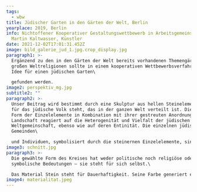 ```yaml
---
tags:
  - wbw
title: Jüdischer Garten in den Gärten der Welt, Berlin
yearplace: 2019, Berlin
info: Nichtoffener Kooperativer Gestaltungswettbewerb in Arbeitsgemeinschaft mit
  Martin Kaltwasser, Künstler
date: 2021-12-02T17:01:31.452Z
image: bild_galerie_jud_1.jpg.crop_display.jpg
paragraph1: >-
  Ergänzend zu den in den Gärten der Welt bereits vorhandenen Themengärten der
  großen Weltreligionen sollte in einem kooperativen Wettbewerbsverfahren eine
  Idee für einen jüdischen Garten\

  gefunden werden.
image2: perspektiv_mg.jpg
subtitle2: ""
paragraph2: >-
  Unser Beitrag wird bestimmt durch eine Skulptur aus hellen Steinelementen, die
  für das jüdische Volk steht, das in der ganzen Welt verteilt ist. Die runde
  Form der Einzelelemente in Kombination mit ihrer gestreuten Anordnung in der
  Landschaft reagiert auf die Heterogenität und Vielfalt der jüdischen
  Weltgemeinschaft, ebenso wie auf deren Entinität. Die einzelnen jüdischen
  Gemeinden\

  und Individuen, symbolisiert durch die steinernen Einzelelemente, sind gleichsam als Gesamtensemble arrangiert – flächig, vertikal, verspielt und offen – aber auch jedes Element für sich stehend.
image3: schnitt.jpg
paragraph3: >-
  Die gewählte Form des Kreises hat weder politische noch religiöse oder andere
  symbolische Bedeutungen – sie steht für sich selbst.\

  Das Material Stein steht für Dauerhaftigkeit. Seine Farbe generiert einen positiven, hellen Ort.
image4: materialitat.jpeg
---
```

